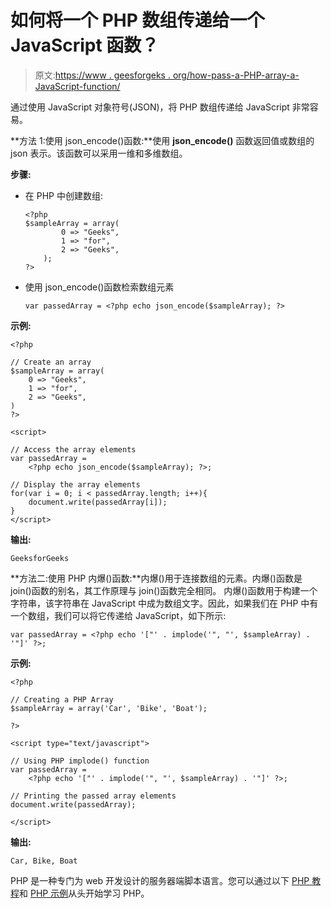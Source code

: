 # 如何将一个 PHP 数组传递给一个 JavaScript 函数？

> 原文:[https://www . geesforgeks . org/how-pass-a-PHP-array-a-JavaScript-function/](https://www.geeksforgeeks.org/how-to-pass-a-php-array-to-a-javascript-function/)

通过使用 JavaScript 对象符号(JSON)，将 PHP 数组传递给 JavaScript 非常容易。

**方法 1:使用 json_encode()函数:**使用 **json_encode()** 函数返回值或数组的 json 表示。该函数可以采用一维和多维数组。

**步骤:**

*   在 PHP 中创建数组:

    ```
    <?php
    $sampleArray = array(
            0 => "Geeks", 
            1 => "for", 
            2 => "Geeks", 
        );
    ?>

    ```

*   使用 json_encode()函数检索数组元素

    ```
    var passedArray = <?php echo json_encode($sampleArray); ?>
    ```

**示例:**

```
<?php

// Create an array
$sampleArray = array(
    0 => "Geeks", 
    1 => "for", 
    2 => "Geeks", 
)
?>

<script>

// Access the array elements
var passedArray = 
    <?php echo json_encode($sampleArray); ?>;

// Display the array elements
for(var i = 0; i < passedArray.length; i++){
    document.write(passedArray[i]);
}
</script>
```

**输出:**

```
GeeksforGeeks
```

**方法二:使用 PHP 内爆()函数:**内爆()用于连接数组的元素。内爆()函数是 join()函数的别名，其工作原理与 join()函数完全相同。
内爆()函数用于构建一个字符串，该字符串在 JavaScript 中成为数组文字。因此，如果我们在 PHP 中有一个数组，我们可以将它传递给 JavaScript，如下所示:

```
var passedArray = <?php echo '["' . implode('", "', $sampleArray) . '"]' ?>;

```

**示例:**

```
<?php

// Creating a PHP Array
$sampleArray = array('Car', 'Bike', 'Boat');

?>

<script type="text/javascript">

// Using PHP implode() function
var passedArray = 
    <?php echo '["' . implode('", "', $sampleArray) . '"]' ?>;

// Printing the passed array elements
document.write(passedArray);

</script>
```

**输出:**

```
Car, Bike, Boat
```

PHP 是一种专门为 web 开发设计的服务器端脚本语言。您可以通过以下 [PHP 教程](https://www.geeksforgeeks.org/php-tutorials/)和 [PHP 示例](https://www.geeksforgeeks.org/php-examples/)从头开始学习 PHP。